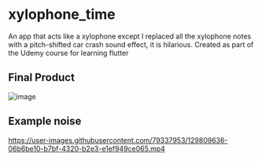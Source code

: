 # xylophone_time

An app that acts like a xylophone except I replaced all the xylophone notes with a pitch-shifted car crash sound effect, it is hilarious. Created as part of the Udemy course for learning flutter

## Final Product
![image](https://user-images.githubusercontent.com/79337953/129809484-e027e97f-65df-4c2e-86c5-ccdb2dadaeee.png)

## Example noise
https://user-images.githubusercontent.com/79337953/129809636-06b6be10-b7bf-4320-b2e3-e1ef949ce065.mp4


